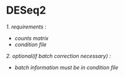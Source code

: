 # DESeq2

<em>1. requirements :
- counts matrix
- condition file 

<em>2. optional(if batch correction necessary) :
- batch information must be in condition file






